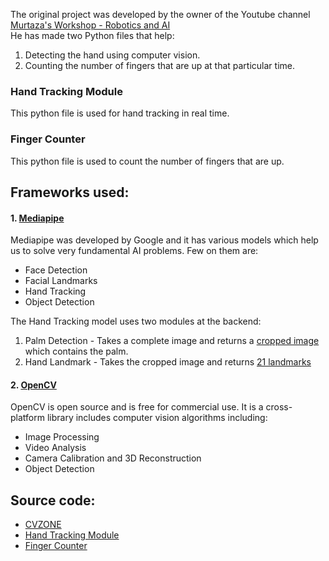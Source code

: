 The original project was developed by the owner of the Youtube channel [Murtaza's Workshop - Robotics and AI](http://www.youtube.com/c/MurtazasWorkshopRoboticsandAI)  
He has made two Python files that help:
1. Detecting the hand using computer vision.
2. Counting the number of fingers that are up at that particular time. 


### Hand Tracking Module
This python file is used for hand tracking in real time.

### Finger Counter 
This python file is used to count the number of fingers that are up.

## Frameworks used:
#### 1. [Mediapipe](https://google.github.io/mediapipe/solutions/hands.html) 

Mediapipe was developed by Google and it has various models which help us to solve very fundamental AI problems.  Few on them are:
- Face Detection
- Facial Landmarks
- Hand Tracking 
- Object Detection

The Hand Tracking model uses two modules at the backend:
1. Palm Detection - Takes a complete image and returns a [cropped image](https://github.com/RishPoria/RockPaperScissors/blob/main/OriginalProject/CroppedImage.jpg) which contains the palm.
2. Hand Landmark - Takes the cropped image and returns [21 landmarks](https://github.com/RishPoria/RockPaperScissors/blob/main/OriginalProject/hand_landmarks.png) 


#### 2. [OpenCV](https://opencv.org/)

OpenCV is open source and is free for commercial use. It is a cross-platform library includes computer vision algorithms including:
- Image Processing
- Video Analysis
- Camera Calibration and 3D Reconstruction
- Object Detection
  
  
 

## Source code: 
- [CVZONE](https://www.computervision.zone/)
- [Hand Tracking Module](https://github.com/RishPoria/RockPaperScissors/blob/main/OriginalProject/HandTrackingModule.py)
- [Finger Counter](https://github.com/RishPoria/RockPaperScissors/blob/main/OriginalProject/FingerCounter.py)
